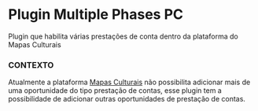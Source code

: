 # Plugin Multiple Phases PC
Plugin que habilita várias prestações de conta dentro da plataforma do Mapas Culturais

### CONTEXTO
Atualmente a plataforma [Mapas Culturais](https://github.com/mapasculturais/mapasculturais) não possibilita adicionar mais de uma oportunidade do tipo prestação de contas, esse plugin tem a possibilidade de adicionar outras oportunidades de prestação de contas.
